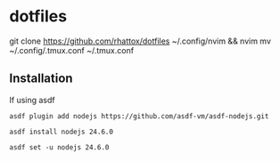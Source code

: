 # dotfiles


git clone https://github.com/rhattox/dotfiles ~/.config/nvim && nvim
mv ~/.config/.tmux.conf ~/.tmux.conf



## Installation

If using asdf

```
asdf plugin add nodejs https://github.com/asdf-vm/asdf-nodejs.git

asdf install nodejs 24.6.0

asdf set -u nodejs 24.6.0
```